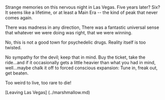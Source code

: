 Strange memories on this nervous night in Las Vegas. Five years later? Six? It seems like a lifetime, 
or at least a Main Era -- the kind of peak that never comes again. 

There was madness in any direction, There was a fantastic universal sense that whatever we were doing was 
right, that we were winning.

No, this is not a good town for psychedelic drugs. Reality itself is too twisted.

No sympathy for the devil; keep that in mind. Buy the ticket, take the ride...and if it occasionally gets 
a little heavier than what you had in mind, well...maybe chalk it off to forced conscious expansion: Tune 
in, freak out, get beaten.

Too weird to live, too rare to die!

[Leaving Las Vegas] (../marshmallow.md)
